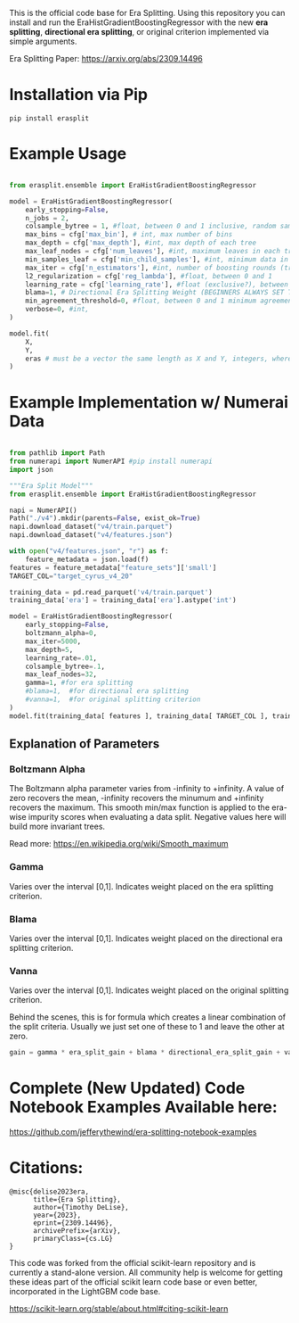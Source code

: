 This is the official code base for Era Splitting. Using this repository you can install and run the EraHistGradientBoostingRegressor with the new **era splitting**, **directional era splitting**, or original criterion implemented via simple arguments.

Era Splitting Paper: https://arxiv.org/abs/2309.14496

# Installation via Pip

```
pip install erasplit
```

# Example Usage

```python

from erasplit.ensemble import EraHistGradientBoostingRegressor

model = EraHistGradientBoostingRegressor(
    early_stopping=False,
    n_jobs = 2,  
    colsample_bytree = 1, #float, between 0 and 1 inclusive, random sample of columns are used to grow each tree
    max_bins = cfg['max_bin'], # int, max number of bins
    max_depth = cfg['max_depth'], #int, max depth of each tree
    max_leaf_nodes = cfg['num_leaves'], #int, maximum leaves in each tree 
    min_samples_leaf = cfg['min_child_samples'], #int, minimum data in a leaf
    max_iter = cfg['n_estimators'], #int, number of boosting rounds (trees)
    l2_regularization = cfg['reg_lambda'], #float, between 0 and 1
    learning_rate = cfg['learning_rate'], #float (exclusive?), between 0 and 1
    blama=1, # Directional Era Splitting Weight (BEGINNERS ALWAYS SET THIS TO 1!)
    min_agreement_threshold=0, #float, between 0 and 1 minimum agreement in direction of split over the eras of data
    verbose=0, #int, 
)

model.fit(
    X,
    Y,
    eras # must be a vector the same length as X and Y, integers, where each value designates the era (or environment) of each data point
)

```

# Example Implementation w/ Numerai Data

```python

from pathlib import Path
from numerapi import NumerAPI #pip install numerapi
import json

"""Era Split Model"""
from erasplit.ensemble import EraHistGradientBoostingRegressor

napi = NumerAPI()
Path("./v4").mkdir(parents=False, exist_ok=True)
napi.download_dataset("v4/train.parquet")
napi.download_dataset("v4/features.json")

with open("v4/features.json", "r") as f:
    feature_metadata = json.load(f)
features = feature_metadata["feature_sets"]['small']
TARGET_COL="target_cyrus_v4_20"

training_data = pd.read_parquet('v4/train.parquet')
training_data['era'] = training_data['era'].astype('int')

model = EraHistGradientBoostingRegressor( 
    early_stopping=False, 
    boltzmann_alpha=0, 
    max_iter=5000, 
    max_depth=5, 
    learning_rate=.01, 
    colsample_bytree=.1, 
    max_leaf_nodes=32, 
    gamma=1, #for era splitting
    #blama=1,  #for directional era splitting
    #vanna=1,  #for original splitting criterion
)
model.fit(training_data[ features ], training_data[ TARGET_COL ], training_data['era'].values)
```

## Explanation of Parameters
### Boltzmann Alpha
The Boltzmann alpha parameter varies from -infinity to +infinity. A value of zero recovers the mean, -infinity recovers the minumum and +infinity recovers the maximum. This smooth min/max function is applied to the era-wise impurity scores when evaluating a data split. Negative values here will build more invariant trees.

Read more: https://en.wikipedia.org/wiki/Smooth_maximum

### Gamma
Varies over the interval [0,1]. Indicates weight placed on the  era splitting criterion.

### Blama
Varies over the interval [0,1]. Indicates weight placed on the directional era splitting criterion.

### Vanna
Varies over the interval [0,1]. Indicates weight placed on the original splitting criterion.

Behind the scenes, this is for formula which creates a linear combination of the split criteria. Usually we just set one of these to 1 and leave the other at zero.
```python
gain = gamma * era_split_gain + blama * directional_era_split_gain + vanna * original_gain
```

# Complete (New Updated) Code Notebook Examples Available here:

https://github.com/jefferythewind/era-splitting-notebook-examples

# Citations:

````
@misc{delise2023era,
      title={Era Splitting}, 
      author={Timothy DeLise},
      year={2023},
      eprint={2309.14496},
      archivePrefix={arXiv},
      primaryClass={cs.LG}
}
````

This code was forked from the official scikit-learn repository and is currently a stand-alone version. All community help is welcome for getting these ideas part of the official scikit learn code base or even better, incorporated in the LightGBM code base.

https://scikit-learn.org/stable/about.html#citing-scikit-learn
